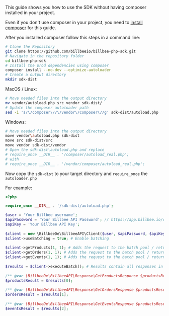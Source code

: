 This guide shows you how to use the SDK without having composer installed in your project.

Even if you don't use composer in your project, you need to [install composer](https://getcomposer.org/download/) for this guide.

After you installed composer follow this steps in a command line:

```bash
# Clone the Repository
git clone https://github.com/billbeeio/billbee-php-sdk.git
# Navigate in the repository folder
cd billbee-php-sdk
# Install the prod dependencies using composer
composer install --no-dev --optimize-autoloader
# Create a output directory
mkdir sdk-dist
```

MacOS / Linux:
```bash
# Move needed files into the output directory
mv vendor/autoload.php src vendor sdk-dist/
# Update the composer autoloader path
sed -i 's/\/composer\//\/vendor\/composer\//g' sdk-dist/autoload.php
```

Windows:
```bash
# Move needed files into the output directory
move vendor\autoload.php sdk-dist
move src sdk-dist/src
move vendor sdk-dist/vendor
# Open the sdk-dist\autoload.php and replace
# require_once __DIR__ . '/composer/autoload_real.php';
# with
# require_once __DIR__ . '/vendor/composer/autoload_real.php';
```

Now copy the `sdk-dist` to your target directory and `require_once` the `autoloader.php`

For example:
```php
<?php

require_once __DIR__ . '/sdk-dist/autoload.php';

$user = 'Your Billbee username';
$apiPassword = 'Your Billbee API Password'; // https://app.billbee.io/de/settings/api
$apiKey = 'Your Billbee API Key';
 
$client = new \BillbeeDe\BillbeeAPI\Client($user, $apiPassword, $apiKey);
$client->useBatching = true; # Enable batching
 
$client->getProducts(1, 1); # Adds the request to the batch pool / returns null
$client->getOrders(1, 1); # Adds the request to the batch pool / returns null
$client->getEvents(1, 1); # Adds the request to the batch pool / returns null
 
$results = $client->executeBatch(); # Results contain all responses in the added order
 
/** @var \BillbeeDe\BillbeeAPI\Response\GetProductsResponse $productsResult */
$productsResult = $results[0];
 
/** @var \BillbeeDe\BillbeeAPI\Response\GetOrdersResponse $productsResult */
$ordersResult = $results[1];
 
/** @var \BillbeeDe\BillbeeAPI\Response\GetEventsResponse $productsResult */
$eventsResult = $results[2];
```
